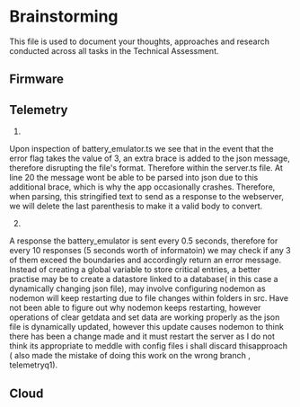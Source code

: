 # Brainstorming

This file is used to document your thoughts, approaches and research conducted across all tasks in the Technical Assessment.

## Firmware

## Telemetry
1. 
Upon inspection of battery_emulator.ts we see that in the event that the error flag takes the value of 3, an extra brace is added to the json message, therefore disrupting the file's format.
Therefore within the server.ts file. At line 20 the message wont be able to be parsed into json due to this additional brace, which is why the app occasionally crashes. Therefore, when parsing,
this stringified text to send as a response to the webserver, we will delete the last parenthesis to make it a valid body to convert.

2.
A response the battery_emulator is sent every 0.5 seconds, therefore for every 10 responses (5 seconds worth of informatoin) we may check if any 3 of them exceed the boundaries and accordingly
return an error message. Instead of creating a global variable to store critical entries, a better practise may be to create a datastore linked to a database( in this case a dynamically changing
json file), may involve configuring nodemon as nodemon will keep restarting due to file changes within folders in src. Have not been able to figure out why nodemon keeps restarting, however operations of
clear getdata and set data are working properly as the json file is dynamically updated, however this update causes nodemon to think there has been a change made and it must restart the server as I do not 
think its appropriate to meddle with config files i shall discard thisapproach ( also made the mistake of doing this work on the wrong branch , telemetryq1).

## Cloud